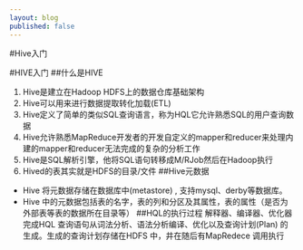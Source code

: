 ```yaml
---
layout: blog
published: false
---
```

#Hive入门

#HIVE入门
##什么是HIVE
1. Hive是建立在Hadoop HDFS上的数据仓库基础架构
2. Hive可以用来进行数据提取转化加载(ETL)
3. Hive定义了简单的类似SQL查询语言，称为HQL它允许熟悉SQL的用户查询数据
4. Hive允许熟悉MapReduce开发者的开发自定义的mapper和reducer来处理内建的mapper和reducer无法完成的复杂的分析工作
5. Hive是SQL解析引擎，他将SQL语句转移成M/RJob然后在Hadoop执行
6. Hived的表其实就是HDFS的目录/文件
##Hive元数据
- Hive 将元数据存储在数据库中(metastore) , 支持mysql、derby等数据库。
- Hive 中的元数据包括表的名字，表的列和分区及其属性，表的属性（是否为外部表等表的数据所在目录等）
##HQL的执行过程
 解释器、编译器、优化器完成HQL 查询语句从词法分析、语法分析编译、优化以及查询计划(Plan) 的生成。生成的查询计划存储在HDFS 中，井在随后有MapRedece 调用执行


 
